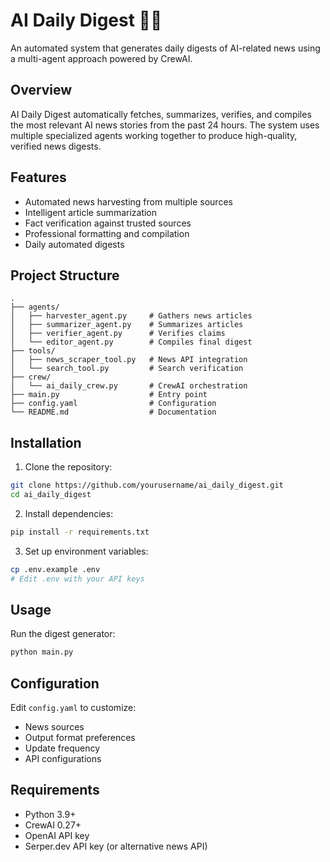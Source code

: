 # AI Daily Digest 🤖📰

An automated system that generates daily digests of AI-related news using a multi-agent approach powered by CrewAI.

## Overview

AI Daily Digest automatically fetches, summarizes, verifies, and compiles the most relevant AI news stories from the past 24 hours. The system uses multiple specialized agents working together to produce high-quality, verified news digests.

## Features

- Automated news harvesting from multiple sources
- Intelligent article summarization
- Fact verification against trusted sources
- Professional formatting and compilation
- Daily automated digests

## Project Structure

```
.
├── agents/
│   ├── harvester_agent.py     # Gathers news articles
│   ├── summarizer_agent.py    # Summarizes articles
│   ├── verifier_agent.py      # Verifies claims
│   └── editor_agent.py        # Compiles final digest
├── tools/
│   ├── news_scraper_tool.py   # News API integration
│   └── search_tool.py         # Search verification
├── crew/
│   └── ai_daily_crew.py       # CrewAI orchestration
├── main.py                    # Entry point
├── config.yaml                # Configuration
└── README.md                  # Documentation
```

## Installation

1. Clone the repository:
```bash
git clone https://github.com/yourusername/ai_daily_digest.git
cd ai_daily_digest
```

2. Install dependencies:
```bash
pip install -r requirements.txt
```

3. Set up environment variables:
```bash
cp .env.example .env
# Edit .env with your API keys
```

## Usage

Run the digest generator:

```bash
python main.py
```

## Configuration

Edit `config.yaml` to customize:
- News sources
- Output format preferences
- Update frequency
- API configurations

## Requirements

- Python 3.9+
- CrewAI 0.27+
- OpenAI API key
- Serper.dev API key (or alternative news API)
